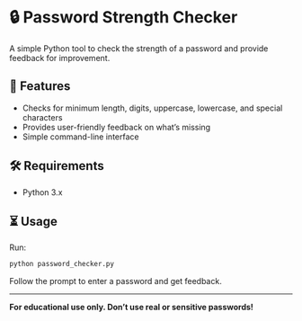 # 🔒 Password Strength Checker

A simple Python tool to check the strength of a password and provide feedback for improvement.

## 🚀 Features
- Checks for minimum length, digits, uppercase, lowercase, and special characters
- Provides user-friendly feedback on what’s missing
- Simple command-line interface

## 🛠️ Requirements
- Python 3.x

## ⏳ Usage

Run:
```bash
python password_checker.py
```
Follow the prompt to enter a password and get feedback.

---

**For educational use only. Don’t use real or sensitive passwords!**

